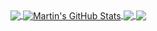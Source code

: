 <a href="https://github.com/MartinHeinz/MartinHeinz">
  <img align="center" src="https://github-readme-stats.vercel.app/api/top-langs/?username=diogofrancodev&hide=java,html,tex&title_color=ffffff&text_color=c9cacc&icon_color=2bbc8a&bg_color=1d1f21&langs_count=3" />
</a>
<a href="https://github.com/MartinHeinz/MartinHeinz">
  <img align="center" src="https://github-readme-stats.vercel.app/api?username=diogofrancodev&show_icons=true&line_height=27&count_private=true&title_color=ffffff&text_color=c9cacc&icon_color=2bbc8a&bg_color=1d1f21" alt="Martin's GitHub Stats" />
</a>

<a href="https://github.com/diogofrancodev/laravel-elasticsearch">
  <img align="center" src="https://github-readme-stats.vercel.app/api/pin/?username=df7dev&repo=laravel-elasticsearch&title_color=ffffff&text_color=c9cacc&icon_color=2bbc8a&bg_color=1d1f21" />
</a>


<a href="https://github.com/pmaccode/site-nextjs">
  <img align="center" src="https://github-readme-stats.vercel.app/api/pin/?username=pmaccode&repo=site-nextjs&title_color=ffffff&text_color=c9cacc&icon_color=2bbc8a&bg_color=1d1f21" />
</a>  
